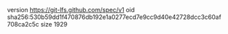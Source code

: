 version https://git-lfs.github.com/spec/v1
oid sha256:530b59dd1f470876db192e1a0277ecd7e9cc9d40e42728dcc3c60af708ca2c5c
size 1929
